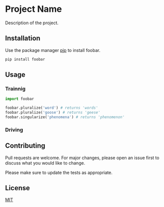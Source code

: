 # Project Name

Description of the project.

## Installation

Use the package manager [pip](https://pip.pypa.io/en/stable/) to install foobar.

```bash
pip install foobar
```

## Usage

### Trainnig


```python
import foobar

foobar.pluralize('word') # returns 'words'
foobar.pluralize('goose') # returns 'geese'
foobar.singularize('phenomena') # returns 'phenomenon'
```
### Driving

## Contributing
Pull requests are welcome. For major changes, please open an issue first to discuss what you would like to change.

Please make sure to update the tests as appropriate.

## License
[MIT](https://choosealicense.com/licenses/mit/)

